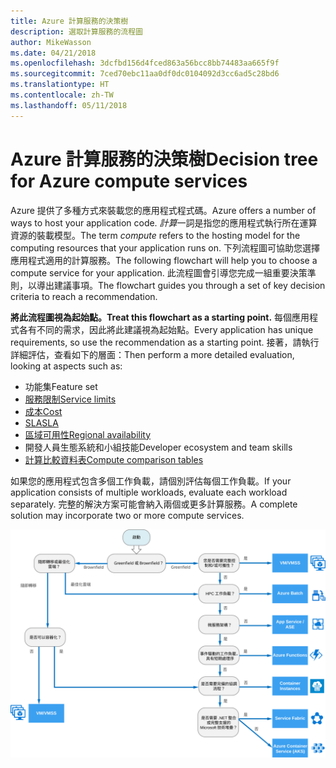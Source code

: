 ```yaml
---
title: Azure 計算服務的決策樹
description: 選取計算服務的流程圖
author: MikeWasson
ms.date: 04/21/2018
ms.openlocfilehash: 3dcfbd156d4fced863a56bcc8bb74483aa665f9f
ms.sourcegitcommit: 7ced70ebc11aa0df0dc0104092d3cc6ad5c28bd6
ms.translationtype: HT
ms.contentlocale: zh-TW
ms.lasthandoff: 05/11/2018
---
```

# <a name="decision-tree-for-azure-compute-services"></a><span data-ttu-id="8432a-103">Azure 計算服務的決策樹</span><span class="sxs-lookup"><span data-stu-id="8432a-103">Decision tree for Azure compute services</span></span>

<span data-ttu-id="8432a-104">Azure 提供了多種方式來裝載您的應用程式程式碼。</span><span class="sxs-lookup"><span data-stu-id="8432a-104">Azure offers a number of ways to host your application code.</span></span> <span data-ttu-id="8432a-105">*計算*一詞是指您的應用程式執行所在運算資源的裝載模型。</span><span class="sxs-lookup"><span data-stu-id="8432a-105">The term *compute* refers to the hosting model for the computing resources that your application runs on.</span></span> <span data-ttu-id="8432a-106">下列流程圖可協助您選擇應用程式適用的計算服務。</span><span class="sxs-lookup"><span data-stu-id="8432a-106">The following flowchart will help you to choose a compute service for your application.</span></span> <span data-ttu-id="8432a-107">此流程圖會引導您完成一組重要決策準則，以導出建議事項。</span><span class="sxs-lookup"><span data-stu-id="8432a-107">The flowchart guides you through a set of key decision criteria to reach a recommendation.</span></span> 

<span data-ttu-id="8432a-108">**將此流程圖視為起始點。**</span><span class="sxs-lookup"><span data-stu-id="8432a-108">**Treat this flowchart as a starting point.**</span></span> <span data-ttu-id="8432a-109">每個應用程式各有不同的需求，因此將此建議視為起始點。</span><span class="sxs-lookup"><span data-stu-id="8432a-109">Every application has unique requirements, so use the recommendation as a starting point.</span></span> <span data-ttu-id="8432a-110">接著，請執行詳細評估，查看如下的層面：</span><span class="sxs-lookup"><span data-stu-id="8432a-110">Then perform a more detailed evaluation, looking at aspects such as:</span></span>
 
- <span data-ttu-id="8432a-111">功能集</span><span class="sxs-lookup"><span data-stu-id="8432a-111">Feature set</span></span>
- [<span data-ttu-id="8432a-112">服務限制</span><span class="sxs-lookup"><span data-stu-id="8432a-112">Service limits</span></span>](/azure/azure-subscription-service-limits)
- [<span data-ttu-id="8432a-113">成本</span><span class="sxs-lookup"><span data-stu-id="8432a-113">Cost</span></span>](https://azure.microsoft.com/pricing/)
- [<span data-ttu-id="8432a-114">SLA</span><span class="sxs-lookup"><span data-stu-id="8432a-114">SLA</span></span>](https://azure.microsoft.com/support/legal/sla/)
- [<span data-ttu-id="8432a-115">區域可用性</span><span class="sxs-lookup"><span data-stu-id="8432a-115">Regional availability</span></span>](https://azure.microsoft.com/global-infrastructure/services/)
- <span data-ttu-id="8432a-116">開發人員生態系統和小組技能</span><span class="sxs-lookup"><span data-stu-id="8432a-116">Developer ecosystem and team skills</span></span>
- [<span data-ttu-id="8432a-117">計算比較資料表</span><span class="sxs-lookup"><span data-stu-id="8432a-117">Compute comparison tables</span></span>](./compute-comparison.md)

<span data-ttu-id="8432a-118">如果您的應用程式包含多個工作負載，請個別評估每個工作負載。</span><span class="sxs-lookup"><span data-stu-id="8432a-118">If your application consists of multiple workloads, evaluate each workload separately.</span></span> <span data-ttu-id="8432a-119">完整的解決方案可能會納入兩個或更多計算服務。</span><span class="sxs-lookup"><span data-stu-id="8432a-119">A complete solution may incorporate two or more compute services.</span></span>

![](../images/compute-decision-tree.svg)

